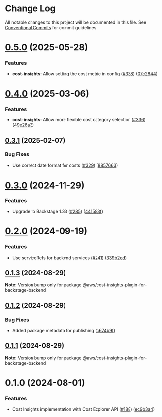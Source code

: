 # Change Log

All notable changes to this project will be documented in this file.
See [Conventional Commits](https://conventionalcommits.org) for commit guidelines.

# [0.5.0](https://github.com/awslabs/backstage-plugins-for-aws/compare/@aws/cost-insights-plugin-for-backstage-backend@0.4.0...@aws/cost-insights-plugin-for-backstage-backend@0.5.0) (2025-05-28)


### Features

* **cost-insights:** Allow setting the cost metric in config ([#338](https://github.com/awslabs/backstage-plugins-for-aws/issues/338)) ([07c2844](https://github.com/awslabs/backstage-plugins-for-aws/commit/07c28441c5903085d15fa8a8728cce5329ea7ac5))





# [0.4.0](https://github.com/awslabs/backstage-plugins-for-aws/compare/@aws/cost-insights-plugin-for-backstage-backend@0.3.1...@aws/cost-insights-plugin-for-backstage-backend@0.4.0) (2025-03-06)


### Features

* **cost-insights:** Allow more flexible cost category selection ([#336](https://github.com/awslabs/backstage-plugins-for-aws/issues/336)) ([49e26a3](https://github.com/awslabs/backstage-plugins-for-aws/commit/49e26a3187f02e6927823ad3cde51dff642df7d1))





## [0.3.1](https://github.com/awslabs/backstage-plugins-for-aws/compare/@aws/cost-insights-plugin-for-backstage-backend@0.3.0...@aws/cost-insights-plugin-for-backstage-backend@0.3.1) (2025-02-07)


### Bug Fixes

* Use correct date format for costs ([#329](https://github.com/awslabs/backstage-plugins-for-aws/issues/329)) ([8857663](https://github.com/awslabs/backstage-plugins-for-aws/commit/8857663f418075886f9356aed652d4f987c1b79c))





# [0.3.0](https://github.com/awslabs/backstage-plugins-for-aws/compare/@aws/cost-insights-plugin-for-backstage-backend@0.2.0...@aws/cost-insights-plugin-for-backstage-backend@0.3.0) (2024-11-29)


### Features

* Upgrade to Backstage 1.33 ([#285](https://github.com/awslabs/backstage-plugins-for-aws/issues/285)) ([441593f](https://github.com/awslabs/backstage-plugins-for-aws/commit/441593f59486af9e2330b935b1e92dc80a509555))





# [0.2.0](https://github.com/awslabs/backstage-plugins-for-aws/compare/@aws/cost-insights-plugin-for-backstage-backend@0.1.3...@aws/cost-insights-plugin-for-backstage-backend@0.2.0) (2024-09-19)


### Features

* Use serviceRefs for backend services ([#241](https://github.com/awslabs/backstage-plugins-for-aws/issues/241)) ([339b2ed](https://github.com/awslabs/backstage-plugins-for-aws/commit/339b2ed95309aa4641e85763e830902b15ba1413))





## [0.1.3](https://github.com/awslabs/backstage-plugins-for-aws/compare/@aws/cost-insights-plugin-for-backstage-backend@0.1.2...@aws/cost-insights-plugin-for-backstage-backend@0.1.3) (2024-08-29)

**Note:** Version bump only for package @aws/cost-insights-plugin-for-backstage-backend





## [0.1.2](https://github.com/awslabs/backstage-plugins-for-aws/compare/@aws/cost-insights-plugin-for-backstage-backend@0.1.1...@aws/cost-insights-plugin-for-backstage-backend@0.1.2) (2024-08-29)


### Bug Fixes

* Added package metadata for publishing ([c674b9f](https://github.com/awslabs/backstage-plugins-for-aws/commit/c674b9fee77bd91567615f8adc4c1688da93ee3f))





## [0.1.1](https://github.com/awslabs/backstage-plugins-for-aws/compare/@aws/cost-insights-plugin-for-backstage-backend@0.1.0...@aws/cost-insights-plugin-for-backstage-backend@0.1.1) (2024-08-29)

**Note:** Version bump only for package @aws/cost-insights-plugin-for-backstage-backend





# 0.1.0 (2024-08-01)


### Features

* Cost Insights implementation with Cost Explorer API ([#188](https://github.com/awslabs/backstage-plugins-for-aws/issues/188)) ([ec9b3a4](https://github.com/awslabs/backstage-plugins-for-aws/commit/ec9b3a474d157d3307054a1badeb8e60dc141de4))

